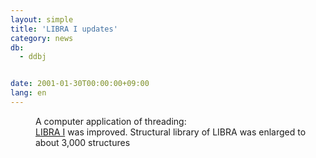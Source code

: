 ```yaml
---
layout: simple
title: 'LIBRA I updates'
category: news
db:
  - ddbj


date: 2001-01-30T00:00:00+09:00
lang: en
---
```


<dd>A computer application of threading:<br><a href="http://libra.ddbj.nig.ac.jp/top-e.html" target="_blank">LIBRA I</a> was improved. Structural library of LIBRA was enlarged to about 3,000 structures</dd>
